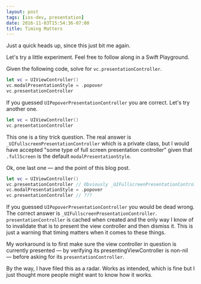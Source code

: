 ```yaml
---
layout: post
tags: [ios-dev, presentation]
date: 2016-11-03T15:54:36-07:00
title: Timing Matters
---
```


Just a quick heads up, since this just bit me again.

Let's try a little experiment. Feel free to follow along in a Swift Playground.

Given the following code, solve for `vc.presentationController`.

```Swift
let vc = UIViewController()
vc.modalPresentationStyle = .popover
vc.presentationController
```

If you guessed `UIPopoverPresentationController` you are correct. Let's try another one.

```Swift
let vc = UIViewController()
vc.presentationController
```

This one is a tiny trick question. The real answer is `_UIFullscreenPresentationController` which is a private class, but I would have accepted "some type of full screen presentation controller" given that `.fullScreen` is the default `modalPresentationStyle`.

Ok, one last one — and the point of this blog post.

```Swift
let vc = UIViewController()
vc.presentationController // Obviously _UIFullscreenPresentationController
vc.modalPresentationStyle = .popover
vc.presentationController // ???
```

If you guessed `UIPopoverPresentationController` you would be dead wrong. The correct answer is `_UIFullscreenPresentationController`. `presentationController` is cached when created and the only way I know of to invalidate that is to present the view controller and then dismiss it. This is just a warning that timing matters when it comes to these things.

My workaround is to first make sure the view controller in question is currently presented — by verifying its presentingViewController is non-nil — before asking for its `presentationController`.

By the way, I have filed this as a radar. Works as intended, which is fine but I just thought more people might want to know how it works.
